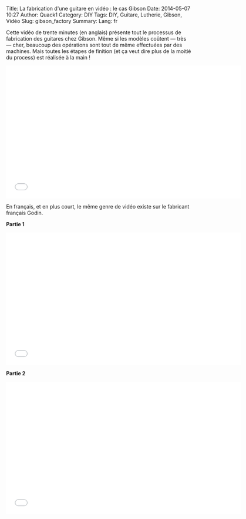 Title: La fabrication d'une guitare en vidéo : le cas Gibson
Date: 2014-05-07 10:27
Author: Quack1
Category: DIY
Tags: DIY, Guitare, Lutherie, Gibson, Vidéo
Slug: gibson_factory
Summary: 
Lang: fr

Cette vidéo de trente minutes (en anglais) présente tout le processus de fabrication des guitares chez Gibson. Même si les modèles coûtent — très — cher, beaucoup des opérations sont tout de même effectuées par des machines. Mais toutes les étapes de finition (et ça veut dire plus de la moitié du process) est réalisée à la main !

<iframe width="640" height="360" src="//www.youtube-nocookie.com/embed/VbU1R4KDymw" frameborder="0" allowfullscreen></iframe>

En français, et en plus court, le même genre de vidéo existe sur le fabricant français Godin.

**Partie 1**

<iframe width="640" height="360" src="//www.youtube-nocookie.com/embed/3j_31mdmLjw" frameborder="0" allowfullscreen></iframe>

**Partie 2**

<iframe width="640" height="360" src="//www.youtube-nocookie.com/embed/mIaGtf8MJGE" frameborder="0" allowfullscreen></iframe>